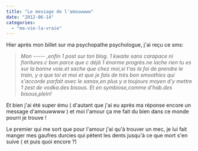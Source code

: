```yaml
---
title: "Le message de l'amouwwww"
date: "2012-06-14"
categories: 
  - "ma-vie-la-vraie"
---
```


Hier après mon billet sur ma psychopathe psychologue, j'ai reçu ce sms:

> _Mon ----- ,enfin 1 post sur ton blog. 1 kwaite sans carapace ni fioritures.c bon parce que c déjà 1 énorme progrès.ne lache rien tu es sur la bonne voie.et sache que chez moi,si t'as la foi de prendre le train, y a que toi et moi et que je fais de très bon smoothies qui s'accorde parfait avec le xanax,en plus y a toujours moyen d'y mettre 1 zest de vodka.des bisous. Et en symbiose,comme d'hab.des bisous,plein!_

Et bien j'ai été super ému ( d'autant que j'ai eu après ma réponse encore un message d'amouwwww ) et moi l'amour ça me fait du bien dans ce monde pourri je trouve !

Le premier qui me sort que pour l'amour j'ai qu'à trouver un mec, je lui fait manger mes gaufres durcies qui pètent les dents jusqu'à ce que mort s'en suive ( et puis quoi encore ?)
